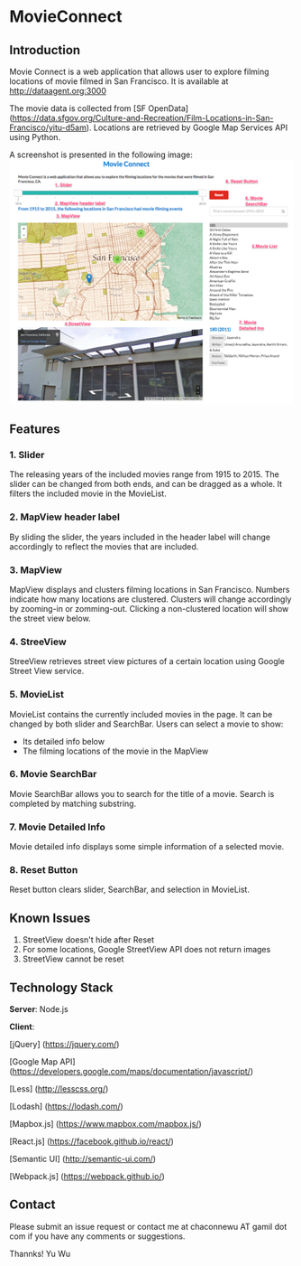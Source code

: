# MovieConnect

## Introduction
Movie Connect is a web application that allows user to explore filming locations
of movie filmed in San Francisco. It is available at http://dataagent.org:3000

The movie data is collected from [SF OpenData] (https://data.sfgov.org/Culture-and-Recreation/Film-Locations-in-San-Francisco/yitu-d5am).
Locations are retrieved by Google Map Services API using Python.

A screenshot is presented in the following image:
![Description](https://raw.githubusercontent.com/chaconnewu/MovieConnect/master/intro.png)

## Features
### 1. Slider
The releasing years of the included movies range from 1915 to 2015. The slider can
be changed from both ends, and can be dragged as a whole. It filters the included
movie in the MovieList.

### 2. MapView header label
By sliding the slider, the years included in the header label will change accordingly
to reflect the movies that are included.

### 3. MapView
MapView displays and clusters filming locations in San Francisco. Numbers indicate
how many locations are clustered. Clusters will change accordingly by zooming-in
or zomming-out. Clicking a non-clustered location will show the street view below.

### 4. StreeView
StreeView retrieves street view pictures of a certain location using Google Street
View service.

### 5. MovieList
MovieList contains the currently included movies in the page. It can be changed by
both slider and SearchBar. Users can select a movie to show:
* Its detailed info below
* The filming locations of the movie in the MapView

### 6. Movie SearchBar
Movie SearchBar allows you to search for the title of a movie. Search is completed
by matching substring.

### 7. Movie Detailed Info
Movie detailed info displays some simple information of a selected movie.

### 8. Reset Button
Reset button clears slider, SearchBar, and selection in MovieList.

## Known Issues
1. StreetView doesn't hide after Reset
2. For some locations, Google StreetView API does not return images
3. StreetView cannot be reset

## Technology Stack
**Server**: Node.js

**Client**:

[jQuery] (https://jquery.com/)

[Google Map API] (https://developers.google.com/maps/documentation/javascript/)

[Less] (http://lesscss.org/)

[Lodash] (https://lodash.com/)

[Mapbox.js] (https://www.mapbox.com/mapbox.js/)

[React.js] (https://facebook.github.io/react/)

[Semantic UI] (http://semantic-ui.com/)

[Webpack.js] (https://webpack.github.io/)


## Contact
Please submit an issue request or contact me at chaconnewu AT gamil dot com if
you have any comments or suggestions.

Thannks!
Yu Wu
